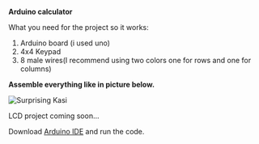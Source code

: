 **Arduino calculator**

What you need for the project so it works:
1. Arduino board (i used uno)
2. 4x4 Keypad
3. 8 male wires(I recommend using two colors one for rows and one for columns)



**Assemble everything like in picture below.**

![Surprising Kasi](https://github.com/Yodakole1/arduino_calculator/assets/119262845/bf492aa0-5b2f-4a08-94dc-73307c04fc7f)


LCD project coming soon...

Download [Arduino IDE](https://www.arduino.cc/en/software) and run the code.
